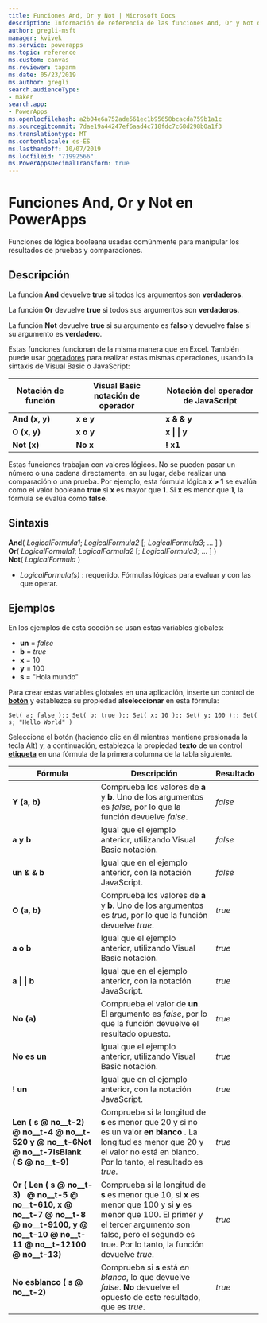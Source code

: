 ```yaml
---
title: Funciones And, Or y Not | Microsoft Docs
description: Información de referencia de las funciones And, Or y Not de PowerApps, con sintaxis y ejemplos
author: gregli-msft
manager: kvivek
ms.service: powerapps
ms.topic: reference
ms.custom: canvas
ms.reviewer: tapanm
ms.date: 05/23/2019
ms.author: gregli
search.audienceType:
- maker
search.app:
- PowerApps
ms.openlocfilehash: a2b04e6a752ade561ec1b95658bcacda759b1a1c
ms.sourcegitcommit: 7dae19a44247ef6aad4c718fdc7c68d298b0a1f3
ms.translationtype: MT
ms.contentlocale: es-ES
ms.lasthandoff: 10/07/2019
ms.locfileid: "71992566"
ms.PowerAppsDecimalTransform: true
---
```

# <a name="and-or-and-not-functions-in-powerapps"></a>Funciones And, Or y Not en PowerApps

Funciones de lógica booleana usadas comúnmente para manipular los resultados de pruebas y comparaciones.

## <a name="description"></a>Descripción

La función **And** devuelve **true** si todos los argumentos son **verdaderos**.

La función **Or** devuelve **true** si todos sus argumentos son **verdaderos**.

La función **Not** devuelve **true** si su argumento es **falso** y devuelve **false** si su argumento es **verdadero**.

Estas funciones funcionan de la misma manera que en Excel. También puede usar [operadores](operators.md) para realizar estas mismas operaciones, usando la sintaxis de Visual Basic o JavaScript:

| Notación de función | Visual Basic notación de operador | Notación del operador de JavaScript |
| -------------|------------|--------|
| **And (x, y)** | **x e y** | **x & & y** |
| **O (x, y)** | **x o y** | **x &#124; &#124; y** |
| **Not (x)** | **No x** | **! x1** |

Estas funciones trabajan con valores lógicos. No se pueden pasar un número o una cadena directamente. en su lugar, debe realizar una comparación o una prueba. Por ejemplo, esta fórmula lógica **x > 1** se evalúa como el valor booleano **true** si **x** es mayor que **1**. Si **x** es menor que **1**, la fórmula se evalúa como **false**.

## <a name="syntax"></a>Sintaxis

**And**( *LogicalFormula1*; *LogicalFormula2* [; *LogicalFormula3*; ... ] )<br>
**Or**( *LogicalFormula1*; *LogicalFormula2* [; *LogicalFormula3*; ... ] )<br>
**Not**( *LogicalFormula* )

- *LogicalFormula(s)* : requerido.  Fórmulas lógicas para evaluar y con las que operar.

## <a name="examples"></a>Ejemplos

En los ejemplos de esta sección se usan estas variables globales:

- **un** = *false*
- **b** = *true*
- **x** = 10
- **y** = 100
- **s** = "Hola mundo"

Para crear estas variables globales en una aplicación, inserte un control de [**botón**](../controls/control-button.md) y establezca su propiedad **alseleccionar** en esta fórmula:

```powerapps-comma
Set( a; false );; Set( b; true );; Set( x; 10 );; Set( y; 100 );; Set( s; "Hello World" )
```

Seleccione el botón (haciendo clic en él mientras mantiene presionada la tecla Alt) y, a continuación, establezca la propiedad **texto** de un control [**etiqueta**](../controls/control-text-box.md) en una fórmula de la primera columna de la tabla siguiente.

| Fórmula | Descripción | Resultado |
|---------|-------------|--------|
| **Y (a, b)** | Comprueba los valores de **a** y **b**.  Uno de los argumentos es *false*, por lo que la función devuelve *false*. | *false* |
| **a y b** | Igual que el ejemplo anterior, utilizando Visual Basic notación. | *false* |
| **un & & b** | Igual que en el ejemplo anterior, con la notación JavaScript. | *false* |
| **O (a, b)** | Comprueba los valores de **a** y **b**. Uno de los argumentos es *true*, por lo que la función devuelve *true*. | *true* |
| **a o b** | Igual que el ejemplo anterior, utilizando Visual Basic notación. | *true* |
| **a &#124; &#124; b** | Igual que en el ejemplo anterior, con la notación JavaScript. | *true* |
| **No (a)** | Comprueba el valor de **un**. El argumento es *false*, por lo que la función devuelve el resultado opuesto. | *true* |
| **No es un** | Igual que el ejemplo anterior, utilizando Visual Basic notación. | *true* |
| **! un** | Igual que en el ejemplo anterior, con la notación JavaScript. | *true* |
| **Len (&nbsp;s @ no__t-2) &nbsp; @ no__t-4 @ no__t-520 y @ no__t-6Not @ no__t-7IsBlank (&nbsp;S @ no__t-9)** | Comprueba si la longitud de **s** es menor que 20 y si no es un valor **en blanco** . La longitud es menor que 20 y el valor no está en blanco. Por lo tanto, el resultado es *true*. | *true* |
| **Or (&nbsp;Len (&nbsp;s @ no__t-3) &nbsp; @ no__t-5 @ no__t-610, x @ no__t-7 @ no__t-8 @ no__t-9100, y @ no__t-10 @ no__t-11 @ no__t-12100 @ no__t-13)** | Comprueba si la longitud de **s** es menor que 10, si **x** es menor que 100 y si **y** es menor que 100. El primer y el tercer argumento son false, pero el segundo es true. Por lo tanto, la función devuelve *true*. | *true* |
| **No esblanco (&nbsp;s @ no__t-2)** | Comprueba si **s** está *en blanco*, lo que devuelve *false*. **No** devuelve el opuesto de este resultado, que es *true*. | *true* |